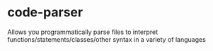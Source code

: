# code-parser
Allows you programmatically parse files to interpret functions/statements/classes/other syntax in a variety of languages
